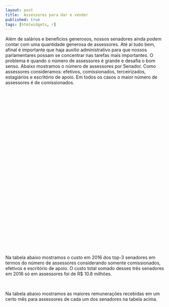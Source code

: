 ```yaml
---
layout: post
title:  Assessores para dar e vender
published: true
tags: [htmlwidgets, r]
---
```








Além de salários e benefícios generosos, nossos senadores ainda podem contar com uma quantidade generosa de assessores. Até aí tudo bem, afinal é importante que haja auxílio administrativo para que nossos parlamentares possam se concentrar nas tarefas mais importantes. O problema é quando o número de assessores é grande e desafia o bom senso. Abaixo mostramos o número de assessores por Senador. Como assessores consideramos: efetivos, comissionados, terceirizados, estagiários e escritório de apoio. Em todos os casos o maior número de assessores é de comissionados.


<!--html_preserve--><div id="htmlwidget-0bb94743b483a39289c4" style="width:100%;height:500px;" class="highchart html-widget"></div>
<script type="application/json" data-for="htmlwidget-0bb94743b483a39289c4">{"x":{"hc_opts":{"title":{"text":null},"yAxis":{"title":{"text":null}},"credits":{"enabled":false},"exporting":{"enabled":false},"plotOptions":{"series":{"turboThreshold":0},"treemap":{"layoutAlgorithm":"squarified"},"bubble":{"minSize":5,"maxSize":25}},"annotationsOptions":{"enabledButtons":false},"tooltip":{"delayForDisplay":10},"chart":{"type":"column"},"xAxis":{"categories":["JOÃO ALBERTO SOUZA","FERNANDO COLLOR","HÉLIO JOSÉ","IVO CASSOL","VICENTINHO ALVES","VALDIR RAUPP","BENEDITO DE LIRA","VANESSA GRAZZIOTIN","ELMANO FÉRRER","JOÃO CAPIBERIBE","CASSIO CUNHA LIMA","EDUARDO LOPES","ZEZÉ PERRELLA","LÍDICE DA MATA","ROMERO JUCÁ","CIRO NOGUEIRA","EDUARDO AMORIM","RONALDO CAIADO","MAGNO MALTA","TELMÁRIO MOTA","JOSÉ AGRIPINO","ROBERTO ROCHA","ACIR GURGACZ","ANTONIO CARLOS VALADARES","RANDOLFE RODRIGUES","RENAN CALHEIROS","EDISON LOBÃO","GLADSON CAMELI","KATIA ABREU","PAULO ROCHA","WELLINGTON FAGUNDES","GARIBALDI ALVES FILHO","JOSÉ PIMENTEL","ATAÍDES OLIVEIRA","ANGELA PORTELA","FERNANDO BEZERRA COELHO","GLEISI HOFFMANN","HUMBERTO COSTA","ARMANDO MONTEIRO","DAVI ALCOLUMBRE","OMAR AZIZ","PAULO PAIM","SÉRGIO PETECÃO","WILDER MORAIS","CIDINHO SANTOS","EUNÍCIO OLIVEIRA","MARIA DO CARMO ALVES","MARTA SUPLICY","OTTO ALENCAR","FATIMA BEZERRA","LINDBERGH FARIAS","ROBERTO MUNIZ","JOSÉ MEDEIROS","PEDRO CHAVES","ROMÁRIO","ALVARO DIAS","EDUARDO BRAGA","JORGE VIANA","WALDEMIR MOKA","AIRTON SANDOVAL","FLEXA RIBEIRO","JOSÉ MARANHÃO","REGINA SOUSA","ROSE DE FREITAS","ROBERTO REQUIÃO","CRISTOVAM BUARQUE","LÚCIA VÂNIA","SIMONE TEBET","AECIO NEVES","JADER BARBALHO","RAIMUNDO LIRA","JOSÉ SERRA","RICARDO FERRAÇO","ANA AMÉLIA","DALIRIO BEBER","ANTONIO ANASTASIA","DARIO BERGER","PAULO BAUER","TASSO JEREISSATI","LASIER MARTINS","REGUFFE"]},"series":[{"data":[85,83,83,71,67,66,65,65,63,62,61,60,59,56,56,54,54,54,52,51,50,50,49,48,48,48,47,45,45,45,45,43,43,42,41,41,41,41,40,40,40,39,39,39,38,37,37,37,37,36,36,36,35,35,35,34,34,33,33,32,32,32,32,31,30,29,28,28,27,27,27,26,26,25,24,23,22,22,21,19,10],"name":"Num. Asessores"}]},"theme":{"chart":{"backgroundColor":"transparent"}},"conf_opts":{"global":{"Date":null,"VMLRadialGradientURL":"http =//code.highcharts.com/list(version)/gfx/vml-radial-gradient.png","canvasToolsURL":"http =//code.highcharts.com/list(version)/modules/canvas-tools.js","getTimezoneOffset":null,"timezoneOffset":0,"useUTC":true},"lang":{"contextButtonTitle":"Chart context menu","decimalPoint":".","downloadJPEG":"Download JPEG image","downloadPDF":"Download PDF document","downloadPNG":"Download PNG image","downloadSVG":"Download SVG vector image","drillUpText":"Back to {series.name}","invalidDate":null,"loading":"Loading...","months":["January","February","March","April","May","June","July","August","September","October","November","December"],"noData":"No data to display","numericSymbols":["k","M","G","T","P","E"],"printChart":"Print chart","resetZoom":"Reset zoom","resetZoomTitle":"Reset zoom level 1:1","shortMonths":["Jan","Feb","Mar","Apr","May","Jun","Jul","Aug","Sep","Oct","Nov","Dec"],"thousandsSep":" ","weekdays":["Sunday","Monday","Tuesday","Wednesday","Thursday","Friday","Saturday"]}},"type":"chart","fonts":[],"debug":false},"evals":[],"jsHooks":[]}</script><!--/html_preserve-->




Na tabela abaixo mostramos o custo em 2016 dos top-3 senadores em termos do número de assessores considerando somente comissionados, efetivos e escritório de apoio. O custo total somado desses três senadores em 2016 só em assessores foi de R$ 10.8 milhões. 

<!--html_preserve--><div id="htmlwidget-50aa2cde39efbe786f44" style="width:100%;height:auto;" class="datatables html-widget"></div>
<script type="application/json" data-for="htmlwidget-50aa2cde39efbe786f44">{"x":{"filter":"none","data":[["JOÃO ALBERTO SOUZA","FERNANDO COLLOR","HÉLIO JOSÉ"],[3,5,5],[50,46,33],[28,28,41],["3.995.584","4.125.627","2.695.580"]],"container":"<table class=\"display\">\n  <thead>\n    <tr>\n      <th>Senador<\/th>\n      <th>Efetivos<\/th>\n      <th>Comissionados<\/th>\n      <th>Esc. Apoio<\/th>\n      <th>Custo (R$)<\/th>\n    <\/tr>\n  <\/thead>\n<\/table>","options":{"paging":false,"info":false,"searching":false,"columnDefs":[{"className":"dt-right","targets":[1,2,3]}],"order":[],"autoWidth":false,"orderClasses":false}},"evals":[],"jsHooks":[]}</script><!--/html_preserve-->
<br/>

Na tabela abaixo mostramos as maiores remunerações recebidas  em um certo mês para assessores de cada um dos senadores na tabela acima.



<!--html_preserve--><div id="htmlwidget-f9ebcc45c70dfdde2a83" style="width:100%;height:auto;" class="datatables html-widget"></div>
<script type="application/json" data-for="htmlwidget-f9ebcc45c70dfdde2a83">{"x":{"filter":"none","data":[["JOÃO ALBERTO SOUZA","FERNANDO COLLOR","HÉLIO JOSÉ"],["CLENIR PINTO TAVARES","CARLOS MURILO FRADE NOGUEIRA","RICARDO LIMA DA MOTA"],["COMISSIONADO","COMISSIONADO","COMISSIONADO"],["17.365,50","22.234,27","22.234,27"]],"container":"<table class=\"display\">\n  <thead>\n    <tr>\n      <th>Senador<\/th>\n      <th>Assessor<\/th>\n      <th>Vínculo<\/th>\n      <th>Remuneração (R$)<\/th>\n    <\/tr>\n  <\/thead>\n<\/table>","options":{"paging":false,"info":false,"searching":false,"order":[],"autoWidth":false,"orderClasses":false}},"evals":[],"jsHooks":[]}</script><!--/html_preserve-->

